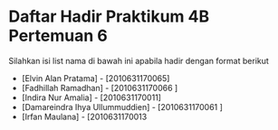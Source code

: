 # Daftar Hadir Praktikum 4B Pertemuan 6
Silahkan isi list nama di bawah ini apabila hadir dengan format berikut

- [Elvin Alan Pratama] - [2010631170065]
- [Fadhillah Ramadhan] - [2010631170066 ]
- [Indira Nur Amalia] - [2010631170011]
- [Damareindra Ihya Ullummuddien] - [2010631170061 ]
- [Irfan Maulana] - [2010631170013
